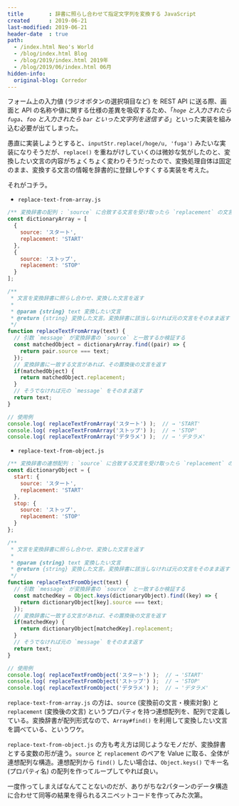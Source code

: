 ```yaml
---
title        : 辞書に照らし合わせて指定文字列を変換する JavaScript
created      : 2019-06-21
last-modified: 2019-06-21
header-date  : true
path:
  - /index.html Neo's World
  - /blog/index.html Blog
  - /blog/2019/index.html 2019年
  - /blog/2019/06/index.html 06月
hidden-info:
  original-blog: Corredor
---
```


フォーム上の入力値 (ラジオボタンの選択項目など) を REST API に送る際、画面と API の名称や値に関する仕様の差異を吸収するため、「*`hoge` と入力されたら `fuga`、`foo` と入力されたら `bar` といった文字列を送信する*」といった実装を組み込む必要が出てしまった。

愚直に実装しようとすると、`inputStr.replace(/hoge/u, 'fuga')` みたいな実装になりそうだが、`replace()` を重ねがけしていくのは微妙な気がしたのと、変換したい文言の内容がちょくちょく変わりそうだったので、変換処理自体は固定のまま、変換する文言の情報を辞書的に登録しやすくする実装を考えた。

それがコチラ。

- `replace-text-from-array.js`

```javascript
/** 変換辞書の配列 : `source` に合致する文言を受け取ったら `replacement` の文言に変換する */
const dictionaryArray = [
  {
    source: 'スタート',
    replacement: 'START'
  },
  {
    source: 'ストップ',
    replacement: 'STOP'
  }
];

/**
 * 文言を変換辞書に照らし合わせ、変換した文言を返す
 * 
 * @param {string} text 変換したい文言
 * @return {string} 変換した文言。変換辞書に該当しなければ元の文言をそのまま返す
 */
function replaceTextFromArray(text) {
  // 引数 `message` が変換辞書の `source` と一致するか検証する
  const matchedObject = dictionaryArray.find((pair) => {
    return pair.source === text;
  });
  // 変換辞書に一致する文言があれば、その置換後の文言を返す
  if(matchedObject) {
    return matchedObject.replacement;
  }
  // そうでなければ元の `message` をそのまま返す
  return text;
}

// 使用例
console.log( replaceTextFromArray('スタート') );  // → 'START'
console.log( replaceTextFromArray('ストップ') );  // → 'STOP'
console.log( replaceTextFromArray('デタラメ') );  // → 'デタラメ'
```

- `replace-text-from-object.js`

```javascript
/** 変換辞書の連想配列 : `source` に合致する文言を受け取ったら `replacement` の文言に変換する */
const dictionaryObject = {
  start: {
    source: 'スタート',
    replacement: 'START'
  },
  stop: {
    source: 'ストップ',
    replacement: 'STOP'
  }
};

/**
 * 文言を変換辞書に照らし合わせ、変換した文言を返す
 * 
 * @param {string} text 変換したい文言
 * @return {string} 変換した文言。変換辞書に該当しなければ元の文言をそのまま返す
 */
function replaceTextFromObject(text) {
  // 引数 `message` が変換辞書の `source` と一致するか検証する
  const matchedKey = Object.keys(dictionaryObject).find((key) => {
    return dictionaryObject[key].source === text;
  });
  // 変換辞書に一致する文言があれば、その置換後の文言を返す
  if(matchedKey) {
    return dictionaryObject[matchedKey].replacement;
  }
  // そうでなければ元の `message` をそのまま返す
  return text;
}

// 使用例
console.log( replaceTextFromObject('スタート') );  // → 'START'
console.log( replaceTextFromObject('ストップ') );  // → 'STOP'
console.log( replaceTextFromObject('デタラメ') );  // → 'デタラメ'
```

`replace-text-from-array.js` の方は、`source` (変換前の文言・検索対象) と `replacement` (変換後の文言) というプロパティを持つ連想配列を、配列で定義している。変換辞書が配列形式なので、`Array#find()` を利用して変換したい文言を調べている、というワケ。

`replace-text-from-object.js` の方も考え方は同じようなモノだが、変換辞書とする変数の形が違う。`source` と `replacement` のペアを Value に取る、全体が連想配列な構造。連想配列から `find()` したい場合は、`Object.keys()` でキー名 (プロパティ名) の配列を作ってループしてやれば良い。

一度作ってしまえばなんてことないのだが、ありがちな2パターンのデータ構造に合わせて同等の結果を得られるスニペットコードを作ってみた次第。
